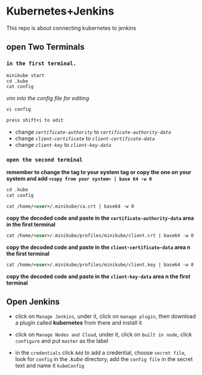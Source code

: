 # Kubernetes+Jenkins

This repo is about connecting kubernetes to jenkins

## open Two Terminals 


### **`in the first terminal.`**
```xml
minikube start
cd .kube
cat config
```
*vim into the config file for editing*

```xml
vi config

press shift+i to edit
```
- change *`certificate-authority`* to *`certificate-authority-data`*
-  change *`client-certificate`* to *`client-certificate-data`*
- change *`client-key`* to *`client-key-data`*


### **`open the second terminal`**
**remember to change the <user> tag to your system tag or copy the one on your system and add `<copy from your system> | base 64 -w 0`**

```xml
cd .kube
cat config
```

```xml
cat /home/<user>/.minikube/ca.crt | base64 -w 0 
```
**copy the decoded code and paste in the `certificate-authority-data` area in the first terminal** 

```xml
cat /home/<user>/.minikube/profiles/minikube/client.crt | base64 -w 0
```
**copy the decoded code and paste in the `client-certificate-data` area n the first terminal**
```xml
cat /home/<user>/.minikube/profiles/minikube/client.key | base64 -w 0 
```
**copy the decoded code and paste in the `client-key-data` area n the first terminal**


## Open Jenkins 

- click on `Manage Jenkins`, under it, click on  `manage plugin`, then  download a plugin called **kubernetes** from there and install it

- click on `Manage Nodes and Cloud`, under it, click on `built in node`, click `configure` and put `master` as the label
- in the `credentials` click `Add` to add a credential, choose `secret file`, look for `config` in the *.kube* directory, add the `config file` in the secret text and name it `kubeConfig`


